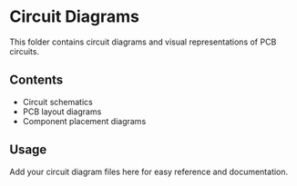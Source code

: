 # Circuit Diagrams

This folder contains circuit diagrams and visual representations of PCB circuits.

## Contents
- Circuit schematics
- PCB layout diagrams
- Component placement diagrams

## Usage
Add your circuit diagram files here for easy reference and documentation.
